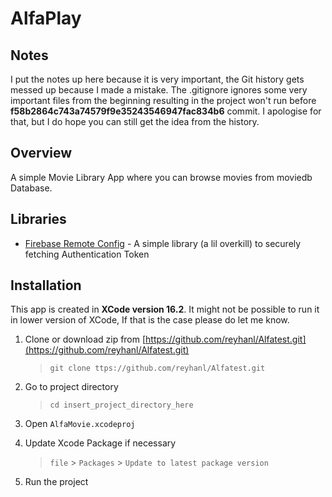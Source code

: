 

# AlfaPlay

## Notes
I put the notes up here because it is very important, the Git history gets messed up because I made a mistake. The .gitignore ignores some very important files from the beginning resulting in the project won't run before **f58b2864c743a74579f9e35243546947fac834b6** commit.
I apologise for that, but I do hope you can still get the idea from the history.

## Overview
A simple Movie Library App where you can browse movies from moviedb Database.

## Libraries

- [Firebase Remote Config] - A simple library (a lil overkill) to securely fetching Authentication Token

## Installation
This app is created in **XCode version 16.2**. It might not be possible to run it in lower version of XCode, If that is the case please do let me know. 

1. Clone or download zip from [https://github.com/reyhanl/Alfatest.git](https://github.com/reyhanl/Alfatest.git)

    > `git clone ttps://github.com/reyhanl/Alfatest.git`

2. Go to project directory

    > `cd insert_project_directory_here`
3. Open `AlfaMovie.xcodeproj`

4. Update Xcode Package if necessary
   > `file` > `Packages` > `Update to latest package version`

4. Run the project

[//]: # 
[Firebase Remote Config]: <https://firebase.google.com/docs/remote-config/get-started?platform=ios>
